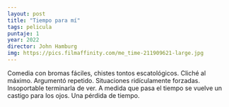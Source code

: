 ```yaml
---
layout: post
title: "Tiempo para mí"
tags: pelicula
puntaje: 1
year: 2022
director: John Hamburg
img: https://pics.filmaffinity.com/me_time-211909621-large.jpg
---
```


Comedia con bromas fáciles, chistes tontos escatológicos. Cliché al máximo. Argumentó repetido. Situaciones ridículamente forzadas. Insoportable terminarla de ver. A medida que pasa el tiempo se vuelve un castigo para los ojos. Una pérdida de tiempo.
